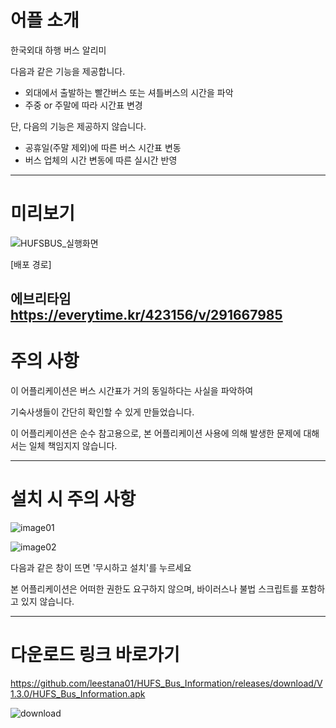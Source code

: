 # 어플 소개
한국외대 하행 버스 알리미

다음과 같은 기능을 제공합니다.
- 외대에서 출발하는 빨간버스 또는 셔틀버스의 시간을 파악
- 주중 or 주말에 따라 시간표 변경

단, 다음의 기능은 제공하지 않습니다.
- 공휴일(주말 제외)에 따른 버스 시간표 변동
- 버스 업체의 시간 변동에 따른 실시간 반영

---
# 미리보기
![HUFSBUS_실행화면](https://user-images.githubusercontent.com/74558236/222948659-be2286e0-3eef-432d-afc7-7f1e8d6f1c3a.gif)

[배포 경로]

에브리타임 https://everytime.kr/423156/v/291667985
---
# 주의 사항

이 어플리케이션은 버스 시간표가 거의 동일하다는 사실을 파악하여

기숙사생들이 간단히 확인할 수 있게 만들었습니다.

이 어플리케이션은 순수 참고용으로, 본 어플리케이션 사용에 의해 발생한 문제에 대해서는 일체 책임지지 않습니다.

---
# 설치 시 주의 사항

![image01](https://user-images.githubusercontent.com/74558236/222949518-598b7b70-8a99-427a-ba4d-5894efb96b6b.jpg)

![image02](https://user-images.githubusercontent.com/74558236/222949540-981a5de5-4f7d-4848-8dee-3bbe49a3b80c.jpg)

다음과 같은 창이 뜨면 '무시하고 설치'를 누르세요

본 어플리케이션은 어떠한 권한도 요구하지 않으며, 바이러스나 불법 스크립트를 포함하고 있지 않습니다.

---
# 다운로드 링크 바로가기
https://github.com/leestana01/HUFS_Bus_Information/releases/download/V1.3.0/HUFS_Bus_Information.apk

![download](https://user-images.githubusercontent.com/74558236/222956463-7ee085c4-410a-499b-88c2-c960defd2389.png)

